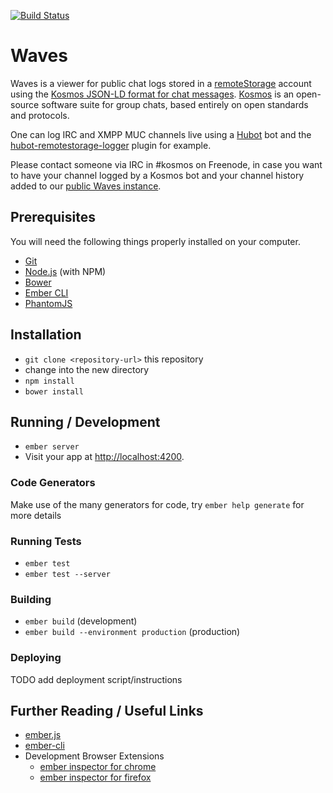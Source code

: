 [![Build Status](https://travis-ci.org/67P/waves.svg?branch=master)](https://travis-ci.org/67P/waves)

# Waves

Waves is a viewer for public chat logs stored in a [remoteStorage][1] account
using the [Kosmos JSON-LD format for chat messages][2]. [Kosmos][3] is an
open-source software suite for group chats, based entirely on open standards
and protocols.

One can log IRC and XMPP MUC channels live using a [Hubot][4] bot and the
[hubot-remotestorage-logger][5] plugin for example.

Please contact someone via IRC in #kosmos on Freenode, in case you want to have
your channel logged by a Kosmos bot and your channel history added to our
[public Waves instance][6].

## Prerequisites

You will need the following things properly installed on your computer.

* [Git](http://git-scm.com/)
* [Node.js](http://nodejs.org/) (with NPM)
* [Bower](http://bower.io/)
* [Ember CLI](http://www.ember-cli.com/)
* [PhantomJS](http://phantomjs.org/)

## Installation

* `git clone <repository-url>` this repository
* change into the new directory
* `npm install`
* `bower install`

## Running / Development

* `ember server`
* Visit your app at [http://localhost:4200](http://localhost:4200).

### Code Generators

Make use of the many generators for code, try `ember help generate` for more details

### Running Tests

* `ember test`
* `ember test --server`

### Building

* `ember build` (development)
* `ember build --environment production` (production)

### Deploying

TODO add deployment script/instructions

## Further Reading / Useful Links

* [ember.js](http://emberjs.com/)
* [ember-cli](http://www.ember-cli.com/)
* Development Browser Extensions
  * [ember inspector for chrome](https://chrome.google.com/webstore/detail/ember-inspector/bmdblncegkenkacieihfhpjfppoconhi)
  * [ember inspector for firefox](https://addons.mozilla.org/en-US/firefox/addon/ember-inspector/)

[1]: https://remotestorage.io
[2]: https://github.com/remotestorage/modules/blob/master/src/chat-messages.js#L45-L131
[3]: https://kosmos.org
[4]: https://hubot.github.com
[5]: https://github.com/67P/hubot-remotestorage-logger
[6]: https://waves.kosmos.org
